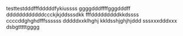 testtestdddfffdddddfykiussss
ggggdddffffgggdddff
ddddddddddddccckjkjddsssdkk
fffdddddddddkkdssss
ccccddghghdfffssssss
dddddxxklhghj
kkldsshjghjhjddd
sssxxxdddxxx
dsbgtttttgggg

